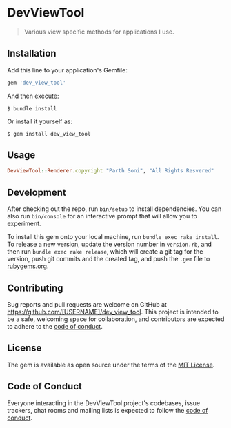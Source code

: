 # DevViewTool
> Various view specific methods for applications I use.
## Installation

Add this line to your application's Gemfile:

```ruby
gem 'dev_view_tool'
```

And then execute:

    $ bundle install

Or install it yourself as:

    $ gem install dev_view_tool

## Usage

```ruby
DevViewTool::Renderer.copyright "Parth Soni", "All Rights Resvered"
```

## Development

After checking out the repo, run `bin/setup` to install dependencies. You can also run `bin/console` for an interactive prompt that will allow you to experiment.

To install this gem onto your local machine, run `bundle exec rake install`. To release a new version, update the version number in `version.rb`, and then run `bundle exec rake release`, which will create a git tag for the version, push git commits and the created tag, and push the `.gem` file to [rubygems.org](https://rubygems.org).

## Contributing

Bug reports and pull requests are welcome on GitHub at https://github.com/[USERNAME]/dev_view_tool. This project is intended to be a safe, welcoming space for collaboration, and contributors are expected to adhere to the [code of conduct](https://github.com/[USERNAME]/dev_view_tool/blob/master/CODE_OF_CONDUCT.md).

## License

The gem is available as open source under the terms of the [MIT License](https://opensource.org/licenses/MIT).

## Code of Conduct

Everyone interacting in the DevViewTool project's codebases, issue trackers, chat rooms and mailing lists is expected to follow the [code of conduct](https://github.com/[USERNAME]/dev_view_tool/blob/master/CODE_OF_CONDUCT.md).